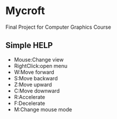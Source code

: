 Mycroft
=======

Final Project for Computer Graphics Course

## Simple HELP
- Mouse:Change view
- RightClick:open menu
- W:Move forward
- S:Move backward
- Z:Move upward
- C:Move downward
- R:Accelerate
- F:Decelerate
- M:Change mouse mode
